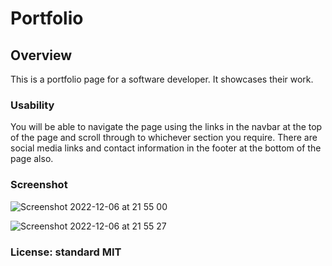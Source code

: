 # Portfolio

## Overview

This is a portfolio page for a software developer. It showcases their work.

### Usability

You will be able to navigate the page using the links in the navbar at the top of the page and scroll through to whichever section you require. There are social media links and contact information in the footer at the bottom of the page also. 

### Screenshot

![Screenshot 2022-12-06 at 21 55 00](https://user-images.githubusercontent.com/117308737/206031762-1134bae3-fc59-418e-a6d5-5a2ddffb2c36.png)

![Screenshot 2022-12-06 at 21 55 27](https://user-images.githubusercontent.com/117308737/206031780-d85acc03-a09f-4b28-90f9-bfcfd0074c20.png)

### License: standard MIT
